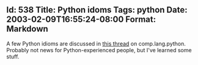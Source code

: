 Id: 538
Title: Python idoms
Tags: python
Date: 2003-02-09T16:55:24-08:00
Format: Markdown
--------------
A few Python idioms are discussed in [this
thread](http://groups.google.com/groups?hl=en&lr=&ie=UTF-8&threadm=c42e062e.0301291531.6a656e4%40posting.google.com&rnum=1&prev=/groups%3Fselm%3Dc42e062e.0301291531.6a656e4%40posting.google.com)
on comp.lang.python. Probably not news for Python-experienced people,
but I've learned some stuff.
